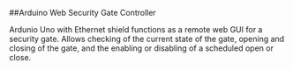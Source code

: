 ##Arduino Web Security Gate Controller

Ardunio Uno with Ethernet shield functions as a remote web GUI for a security gate. Allows checking of the current state of the gate, opening and closing of the gate, and the enabling or disabling of a scheduled open or close.

